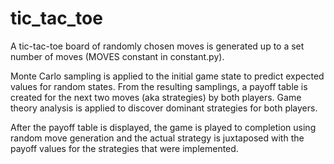 # tic_tac_toe
A tic-tac-toe board of randomly chosen moves is generated up to a set number of moves (MOVES constant in constant.py).

Monte Carlo sampling is applied to the initial game state to predict expected values for random states. From the resulting samplings, a payoff table is created for the next two moves (aka strategies) by both players. Game theory analysis is applied to discover dominant strategies for both players.

After the payoff table is displayed, the game is played to completion using random move generation and the actual strategy is juxtaposed with the payoff values for the strategies that were implemented.
